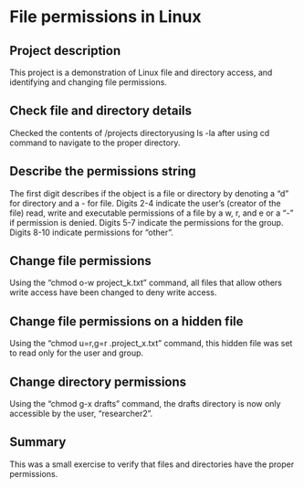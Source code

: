 # File permissions in Linux


## Project description

This project is a demonstration of Linux file and directory access, and identifying and changing file permissions.


## Check file and directory details

Checked the contents of /projects directoryusing ls -la after using cd command to navigate to the proper directory. 


## Describe the permissions string

The first digit describes if the object is a file or directory by denoting a “d” for directory and a - for file.  Digits 2-4 indicate the user’s (creator of the file) read, write and executable permissions of a file by a w, r, and e or a “-” if permission is denied.  Digits 5-7 indicate the permissions for the group.  Digits 8-10 indicate permissions for “other”. 


## Change file permissions

Using the “chmod o-w project_k.txt” command, all files that allow others write access have been changed to deny write access.


## Change file permissions on a hidden file

Using the “chmod u=r,g=r .project_x.txt” command, this hidden file was set to read only for the user and group.


## Change directory permissions

Using the “chmod g-x drafts” command, the drafts directory is now only accessible by the user, “researcher2”.


## Summary

This was a small exercise to verify that files and directories have the proper permissions.
